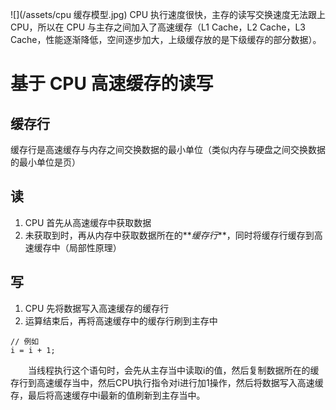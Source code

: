 ![](/assets/cpu 缓存模型.jpg)
CPU 执行速度很快，主存的读写交换速度无法跟上 CPU，所以在 CPU 与主存之间加入了高速缓存（L1 Cache，L2 Cache，L3 Cache，性能逐渐降低，空间逐步加大，上级缓存放的是下级缓存的部分数据）。　
# 基于 CPU 高速缓存的读写
## 缓存行
缓存行是高速缓存与内存之间交换数据的最小单位（类似内存与硬盘之间交换数据的最小单位是页）
## 读
1. CPU 首先从高速缓存中获取数据
2. 未获取到时，再从内存中获取数据所在的**_缓存行_**，同时将缓存行缓存到高速缓存中（局部性原理）

## 写
1. CPU 先将数据写入高速缓存的缓存行
2. 运算结束后，再将高速缓存中的缓存行刷到主存中

```
// 例如
i = i + 1;
```
 　　当线程执行这个语句时，会先从主存当中读取i的值，然后复制数据所在的缓存行到高速缓存当中，然后CPU执行指令对i进行加1操作，然后将数据写入高速缓存，最后将高速缓存中i最新的值刷新到主存当中。


